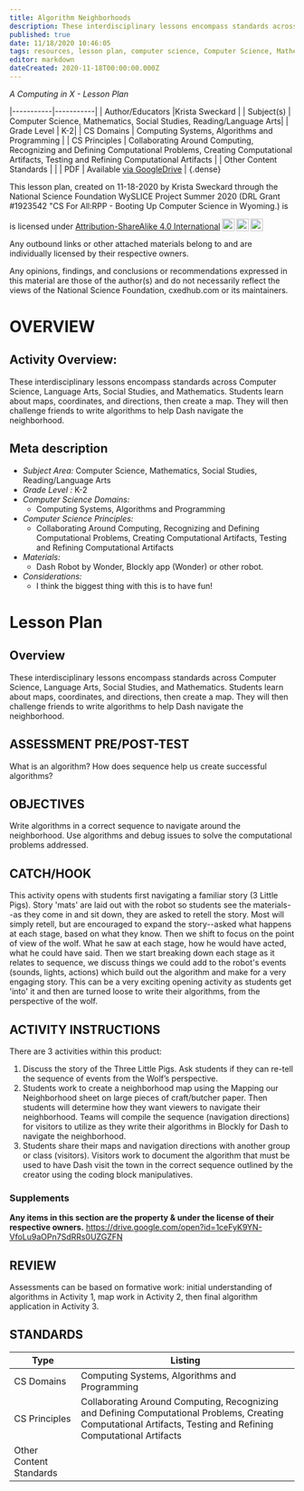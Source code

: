 ```yaml
---
title: Algorithm Neighborhoods
description: These interdisciplinary lessons encompass standards across Computer Science, Language Arts, Social Studies, and Mathematics. Students learn about maps, coordinates, and directions, then create a map. They will then challenge friends to write algorithms to help Dash navigate the neighborhood.
published: true
date: 11/18/2020 10:46:05
tags: resources, lesson plan, computer science, Computer Science, Mathematics, Social Studies, Reading/Language Arts 
editor: markdown
dateCreated: 2020-11-18T00:00:00.000Z
---
```

*A Computing in X - Lesson Plan*

|-----------|-----------|
| Author/Educators |Krista Sweckard |
| Subject(s) | Computer Science, Mathematics, Social Studies, Reading/Language Arts|
| Grade Level | K-2|
| CS Domains | Computing Systems, Algorithms and Programming |
| CS Principles | Collaborating Around Computing, Recognizing and Defining Computational Problems, Creating Computational Artifacts, Testing and Refining Computational Artifacts |
| Other Content Standards |  | 
| PDF | Available [via GoogleDrive](https://drive.google.com/open?id=1D8HU3XRlkUR6NvCmqOVVHBf4bxmgzokJ) |
{.dense}






This lesson plan, created on 11-18-2020 by Krista Sweckard through the National Science Foundation WySLICE Project Summer 2020 (DRL Grant #1923542 "CS For All:RPP - Booting Up Computer Science in Wyoming.) is  <p xmlns:cc="http://creativecommons.org/ns#" >  is licensed under <a href="http://creativecommons.org/licenses/by-sa/4.0/?ref=chooser-v1" target="_blank" rel="license noopener noreferrer" style="display:inline-block;">Attribution-ShareAlike 4.0 International<img style="height:22px!important;margin-left:3px;vertical-align:text-bottom;" src="https://mirrors.creativecommons.org/presskit/icons/cc.svg?ref=chooser-v1"><img style="height:22px!important;margin-left:3px;vertical-align:text-bottom;" src="https://mirrors.creativecommons.org/presskit/icons/by.svg?ref=chooser-v1"><img style="height:22px!important;margin-left:3px;vertical-align:text-bottom;" src="https://mirrors.creativecommons.org/presskit/icons/sa.svg?ref=chooser-v1"></a></p>


Any outbound links or other attached materials belong to and are individually licensed by their respective owners. 


Any opinions, findings, and conclusions or recommendations expressed in this material are those of the author(s) and do not necessarily reflect the views of the National Science Foundation, cxedhub.com or its maintainers.


# OVERVIEW
## Activity Overview:  
These interdisciplinary lessons encompass standards across Computer Science, Language Arts, Social Studies, and Mathematics. Students learn about maps, coordinates, and directions, then create a map. They will then challenge friends to write algorithms to help Dash navigate the neighborhood.
## Meta description
+ *Subject Area:* Computer Science, Mathematics, Social Studies, Reading/Language Arts 
+ *Grade Level :* K-2 
+ *Computer Science Domains:*
   + Computing Systems, Algorithms and Programming
+ *Computer Science Principles:*
   + Collaborating Around Computing, Recognizing and Defining Computational Problems, Creating Computational Artifacts, Testing and Refining Computational Artifacts
+ *Materials:* 
   + Dash Robot by Wonder, Blockly app (Wonder) or other robot.
+ *Considerations:*
   + I think the biggest thing with this is to have fun!


# Lesson Plan
## Overview
These interdisciplinary lessons encompass standards across Computer Science, Language Arts, Social Studies, and Mathematics. Students learn about maps, coordinates, and directions, then create a map. They will then challenge friends to write algorithms to help Dash navigate the neighborhood.
## ASSESSMENT PRE/POST-TEST
What is an algorithm?
How does sequence help us create successful algorithms?
## OBJECTIVES
Write algorithms in a correct sequence to navigate around the neighborhood.
Use algorithms and debug issues to solve the computational problems addressed.


## CATCH/HOOK
This activity opens with students first navigating a familiar story (3 Little Pigs). Story 'mats' are laid out with the robot so students see the materials--as they come in and sit down, they are asked to retell the story. Most will simply retell, but are encouraged to expand the story--asked what happens at each stage, based on what they know. Then we shift to focus on the point of view of the wolf. What he saw at each stage, how he would have acted, what he could have said. Then we start breaking down each stage as it relates to sequence, we discuss things we could add to the robot's events (sounds, lights, actions) which build out the algorithm and make for a very engaging story. This can be a very exciting opening activity as students get 'into' it and then are turned loose to write their algorithms, from the perspective of the wolf.


## ACTIVITY INSTRUCTIONS
There are 3 activities within this product:
1. Discuss the story of the Three Little Pigs. Ask students if they can re-tell the sequence of events from the Wolf’s perspective.
2. Students work to create a neighborhood map using the Mapping our Neighborhood sheet on large pieces of craft/butcher paper. 
Then students will determine how they want viewers to navigate their neighborhood. Teams will compile the sequence (navigation directions) for visitors to utilize as they write their algorithms in Blockly for Dash to navigate the neighborhood.
3. Students share their maps and navigation directions with another group or class (visitors). Visitors work to document the algorithm that must be used to have Dash visit the town in the correct sequence outlined by the creator using the coding block manipulatives.


### Supplements
**Any items in this section are the property & under the license of their respective owners.**
https://drive.google.com/open?id=1ceFyK9YN-VfoLu9aOPn7SdRRs0UZGZFN




## REVIEW
Assessments can be based on formative work: initial understanding of algorithms in Activity 1, map work in Activity 2, then final algorithm application in Activity 3.
## STANDARDS        
| Type | Listing | 
|-----------|-----------|
| CS Domains  | Computing Systems, Algorithms and Programming|
| CS Principles   | Collaborating Around Computing, Recognizing and Defining Computational Problems, Creating Computational Artifacts, Testing and Refining Computational Artifacts|
| Other Content Standards |   |